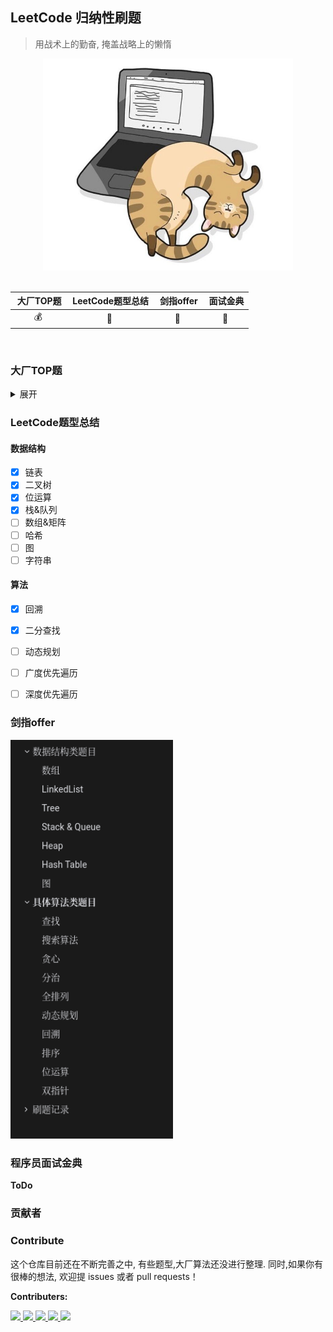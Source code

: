## LeetCode 归纳性刷题

> 用战术上的勤奋, 掩盖战略上的懒惰

<div align="center">
<img src="images/bg.jpg" width="400px"></img>
</div>



<br>

| &nbsp;大厂TOP题 | &nbsp;LeetCode题型总结 | &nbsp;剑指offer | &nbsp;面试金典 |
| :-------------: | :--------------------: | :-------------: | :------------: |
|   :moneybag:    |        :crown:         |  :closed_book:  |  :blue_book:   |

<br>

### 大厂TOP题

<details>
<summary>展开</summary>


* [x] 字节跳动2020春招

</details>

### LeetCode题型总结

#### 数据结构

* [x] 链表
* [x] 二叉树
* [x] 位运算
* [x] 栈&队列
* [ ] 数组&矩阵
* [ ] 哈希
* [ ] 图
* [ ] 字符串

#### 算法

* [x] 回溯

* [x] 二分查找
* [ ] 动态规划
* [ ] 广度优先遍历
* [ ] 深度优先遍历

### 剑指offer

<div>
<a href="md/offer.md" target="_blank"><img src="images/offer.png" width="260px"></img></a>
</div>


### 程序员面试金典

**ToDo**



### 贡献者

### Contribute

这个仓库目前还在不断完善之中, 有些题型,大厂算法还没进行整理. 同时,如果你有很棒的想法, 欢迎提 issues 或者 pull requests！

**Contributers:** 

<a href="https://github.com/stormstone">
    <img src="https://avatars1.githubusercontent.com/u/18645615?s=460&u=cac8e71efe6b67a187f4c6503327693d315d653f&v=4" width="50px">
</a>
<a href="https://github.com/JupiterMouse">
    <img src="https://avatars1.githubusercontent.com/u/35753119?s=460&u=3e604a39063dd733aa1c8c300477418320e1a043&v=4" width="50px">
</a> 

<a href="https://github.com/1450976314">
    <img src="https://avatars0.githubusercontent.com/u/43515182?s=460&v=4" width="50px">
</a> 

<a href="https://github.com/KongWiki">
    <img src="https://avatars3.githubusercontent.com/u/19886738?s=460&u=974562cef4b4eeafe756a6b92cf03b5709fb8d4c&v=4" width="50px">
</a> 

<a href="https://github.com/KongWiki">
    <img src="https://avatars2.githubusercontent.com/u/46002606?s=460&v=4" width="50px">
</a> 













